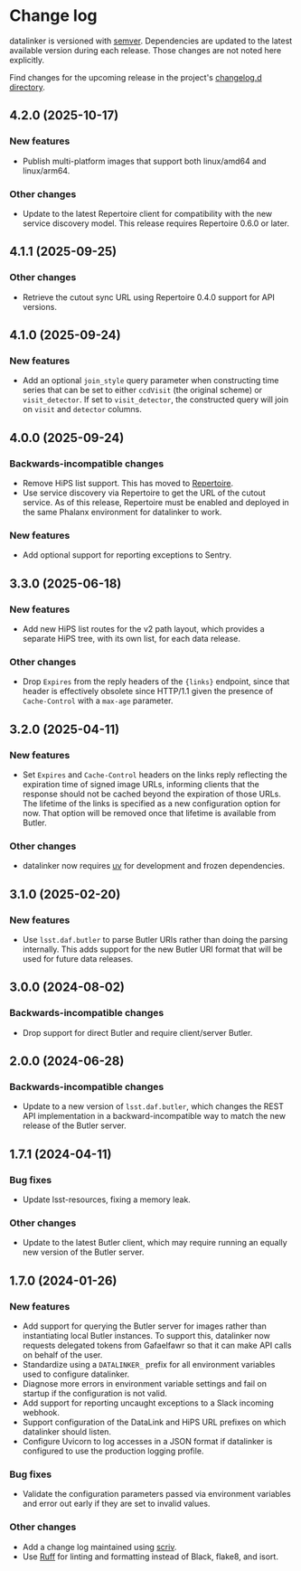 # Change log

datalinker is versioned with [semver](https://semver.org/). Dependencies are updated to the latest available version during each release. Those changes are not noted here explicitly.

Find changes for the upcoming release in the project's [changelog.d directory](https://github.com/lsst-sqre/datalinker/tree/main/changelog.d/).

<!-- scriv-insert-here -->

<a id='changelog-4.2.0'></a>
## 4.2.0 (2025-10-17)

### New features

- Publish multi-platform images that support both linux/amd64 and linux/arm64.

### Other changes

- Update to the latest Repertoire client for compatibility with the new service discovery model. This release requires Repertoire 0.6.0 or later.

<a id='changelog-4.1.1'></a>
## 4.1.1 (2025-09-25)

### Other changes

- Retrieve the cutout sync URL using Repertoire 0.4.0 support for API versions.

<a id='changelog-4.1.0'></a>
## 4.1.0 (2025-09-24)

### New features

- Add an optional `join_style` query parameter when constructing time series that can be set to either `ccdVisit` (the original scheme) or `visit_detector`. If set to `visit_detector`, the constructed query will join on `visit` and `detector` columns.

<a id='changelog-4.0.0'></a>
## 4.0.0 (2025-09-24)

### Backwards-incompatible changes

- Remove HiPS list support. This has moved to [Repertoire](https://repertoire.lsst.io/).
- Use service discovery via Repertoire to get the URL of the cutout service. As of this release, Repertoire must be enabled and deployed in the same Phalanx environment for datalinker to work.

### New features

- Add optional support for reporting exceptions to Sentry.

<a id='changelog-3.3.0'></a>
## 3.3.0 (2025-06-18)

### New features

- Add new HiPS list routes for the v2 path layout, which provides a separate HiPS tree, with its own list, for each data release.

### Other changes

- Drop `Expires` from the reply headers of the `{links}` endpoint, since that header is effectively obsolete since HTTP/1.1 given the presence of `Cache-Control` with a `max-age` parameter.

<a id='changelog-3.2.0'></a>
## 3.2.0 (2025-04-11)

### New features

- Set `Expires` and `Cache-Control` headers on the links reply reflecting the expiration time of signed image URLs, informing clients that the response should not be cached beyond the expiration of those URLs. The lifetime of the links is specified as a new configuration option for now. That option will be removed once that lifetime is available from Butler.

### Other changes

- datalinker now requires [uv](https://docs.astral.sh/uv/) for development and frozen dependencies.

<a id='changelog-3.1.0'></a>
## 3.1.0 (2025-02-20)

### New features

- Use `lsst.daf.butler` to parse Butler URIs rather than doing the parsing internally. This adds support for the new Butler URI format that will be used for future data releases.

<a id='changelog-3.0.0'></a>
## 3.0.0 (2024-08-02)

### Backwards-incompatible changes

- Drop support for direct Butler and require client/server Butler.

<a id='changelog-2.0.0'></a>
## 2.0.0 (2024-06-28)

### Backwards-incompatible changes

- Update to a new version of `lsst.daf.butler`, which changes the REST API implementation in a backward-incompatible way to match the new release of the Butler server.

<a id='changelog-1.7.1'></a>
## 1.7.1 (2024-04-11)

### Bug fixes

- Update lsst-resources, fixing a memory leak.

### Other changes

- Update to the latest Butler client, which may require running an equally new version of the Butler server.

<a id='changelog-1.7.0'></a>
## 1.7.0 (2024-01-26)

### New features

- Add support for querying the Butler server for images rather than instantiating local Butler instances. To support this, datalinker now requests delegated tokens from Gafaelfawr so that it can make API calls on behalf of the user.
- Standardize using a `DATALINKER_` prefix for all environment variables used to configure datalinker.
- Diagnose more errors in environment variable settings and fail on startup if the configuration is not valid.
- Add support for reporting uncaught exceptions to a Slack incoming webhook.
- Support configuration of the DataLink and HiPS URL prefixes on which datalinker should listen.
- Configure Uvicorn to log accesses in a JSON format if datalinker is configured to use the production logging profile.

### Bug fixes

- Validate the configuration parameters passed via environment variables and error out early if they are set to invalid values.

### Other changes

- Add a change log maintained using [scriv](https://scriv.readthedocs.io/en/latest/).
- Use [Ruff](https://docs.astral.sh/ruff/) for linting and formatting instead of Black, flake8, and isort.

